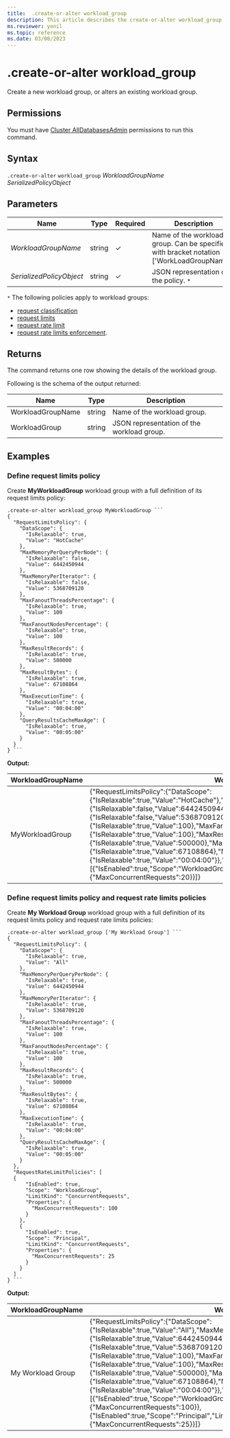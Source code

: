 ```yaml
---
title:  .create-or-alter workload_group
description: This article describes the create-or-alter workload_group command in Azure Data Explorer.
ms.reviewer: yonil
ms.topic: reference
ms.date: 03/08/2023
---
```

# .create-or-alter workload_group

Create a new workload group, or alters an existing workload group.

## Permissions

You must have [Cluster AllDatabasesAdmin](access-control/role-based-access-control.md) permissions to run this command.

## Syntax

`.create-or-alter` `workload_group` *WorkloadGroupName* *SerializedPolicyObject*

## Parameters

| Name                             | Type   | Required | Description                                                                                                                                                                                                                       |
|----------------------------------|--------|----------|-------------------------------------------------------------------------------------------|
| *WorkloadGroupName*              | string | &check;  | Name of the workload group. Can be specified with bracket notation ['WorkLoadGroupName']. |
| *SerializedPolicyObject*         | string | &check;  | JSON representation of the policy. `*`                                                    |

`*` The following policies apply to workload groups:

* [request classification](request-classification-policy.md)
* [request limits](request-limits-policy.md)
* [request rate limit](request-rate-limit-policy.md)
* [request rate limits enforcement](request-rate-limits-enforcement-policy.md).

## Returns

The command returns one row showing the details of the workload group.

Following is the schema of the output returned:

| Name              | Type   | Description                                |
|-------------------|--------|--------------------------------------------|
| WorkloadGroupName | string | Name of the workload group.                |
| WorkloadGroup     | string | JSON representation of the workload group. |

## Examples

### Define request limits policy

Create **MyWorkloadGroup** workload group with a full definition of its request limits policy:

~~~kusto
.create-or-alter workload_group MyWorkloadGroup ```
{
  "RequestLimitsPolicy": {
    "DataScope": {
      "IsRelaxable": true,
      "Value": "HotCache"
    },
    "MaxMemoryPerQueryPerNode": {
      "IsRelaxable": false,
      "Value": 6442450944
    },
    "MaxMemoryPerIterator": {
      "IsRelaxable": false,
      "Value": 5368709120
    },
    "MaxFanoutThreadsPercentage": {
      "IsRelaxable": true,
      "Value": 100
    },
    "MaxFanoutNodesPercentage": {
      "IsRelaxable": true,
      "Value": 100
    },
    "MaxResultRecords": {
      "IsRelaxable": true,
      "Value": 500000
    },
    "MaxResultBytes": {
      "IsRelaxable": true,
      "Value": 67108864
    },
    "MaxExecutionTime": {
      "IsRelaxable": true,
      "Value": "00:04:00"
    },
    "QueryResultsCacheMaxAge": {
      "IsRelaxable": true,
      "Value": "00:05:00"
    }
  }
} ```
~~~

**Output:**

| WorkloadGroupName | WorkloadGroup                                                                                                                                                                                                                                                                                                                                                                                                                                                                                                                                                                                                                                                           |
|-------------------|-------------------------------------------------------------------------------------------------------------------------------------------------------------------------------------------------------------------------------------------------------------------------------------------------------------------------------------------------------------------------------------------------------------------------------------------------------------------------------------------------------------------------------------------------------------------------------------------------------------------------------------------------------------------------|
| MyWorkloadGroup   | {"RequestLimitsPolicy":{"DataScope":{"IsRelaxable":true,"Value":"HotCache"},"MaxMemoryPerQueryPerNode":{"IsRelaxable":false,"Value":6442450944},"MaxMemoryPerIterator":{"IsRelaxable":false,"Value":5368709120},"MaxFanoutThreadsPercentage":{"IsRelaxable":true,"Value":100},"MaxFanoutNodesPercentage":{"IsRelaxable":true,"Value":100},"MaxResultRecords":{"IsRelaxable":true,"Value":500000},"MaxResultBytes":{"IsRelaxable":true,"Value":67108864},"MaxExecutionTime":{"IsRelaxable":true,"Value":"00:04:00"}},"RequestRateLimitPolicies":[{"IsEnabled":true,"Scope":"WorkloadGroup","LimitKind":"ConcurrentRequests","Properties":{"MaxConcurrentRequests":20}}]} |

### Define request limits policy and request rate limits policies

Create **My Workload Group** workload group with a full definition of its request limits policy and request rate limits policies:

~~~kusto
.create-or-alter workload_group ['My Workload Group'] ```
{
  "RequestLimitsPolicy": {
    "DataScope": {
      "IsRelaxable": true,
      "Value": "All"
    },
    "MaxMemoryPerQueryPerNode": {
      "IsRelaxable": true,
      "Value": 6442450944
    },
    "MaxMemoryPerIterator": {
      "IsRelaxable": true,
      "Value": 5368709120
    },
    "MaxFanoutThreadsPercentage": {
      "IsRelaxable": true,
      "Value": 100
    },
    "MaxFanoutNodesPercentage": {
      "IsRelaxable": true,
      "Value": 100
    },
    "MaxResultRecords": {
      "IsRelaxable": true,
      "Value": 500000
    },
    "MaxResultBytes": {
      "IsRelaxable": true,
      "Value": 67108864
    },
    "MaxExecutionTime": {
      "IsRelaxable": true,
      "Value": "00:04:00"
    },
    "QueryResultsCacheMaxAge": {
      "IsRelaxable": true,
      "Value": "00:05:00"
    }
  },
  "RequestRateLimitPolicies": [
  {
      "IsEnabled": true,
      "Scope": "WorkloadGroup",
      "LimitKind": "ConcurrentRequests",
      "Properties": {
        "MaxConcurrentRequests": 100
      }
    },
    {
      "IsEnabled": true,
      "Scope": "Principal",
      "LimitKind": "ConcurrentRequests",
      "Properties": {
        "MaxConcurrentRequests": 25
      }
    }
  ]
} ```
~~~

**Output:**

| WorkloadGroupName | WorkloadGroup                                                                                                                                                                                                                                                                                                                                                                                                                                                                                                                                                                                                                                                                                                                                                                       |
|-------------------|-------------------------------------------------------------------------------------------------------------------------------------------------------------------------------------------------------------------------------------------------------------------------------------------------------------------------------------------------------------------------------------------------------------------------------------------------------------------------------------------------------------------------------------------------------------------------------------------------------------------------------------------------------------------------------------------------------------------------------------------------------------------------------------|
| My Workload Group | {"RequestLimitsPolicy":{"DataScope":{"IsRelaxable":true,"Value":"All"},"MaxMemoryPerQueryPerNode":{"IsRelaxable":true,"Value":6442450944},"MaxMemoryPerIterator":{"IsRelaxable":true,"Value":5368709120},"MaxFanoutThreadsPercentage":{"IsRelaxable":true,"Value":100},"MaxFanoutNodesPercentage":{"IsRelaxable":true,"Value":100},"MaxResultRecords":{"IsRelaxable":true,"Value":500000},"MaxResultBytes":{"IsRelaxable":true,"Value":67108864},"MaxExecutionTime":{"IsRelaxable":true,"Value":"00:04:00"}},"RequestRateLimitPolicies":[{"IsEnabled":true,"Scope":"WorkloadGroup","LimitKind":"ConcurrentRequests","Properties":{"MaxConcurrentRequests":100}},{"IsEnabled":true,"Scope":"Principal","LimitKind":"ConcurrentRequests","Properties":{"MaxConcurrentRequests":25}}]} |
